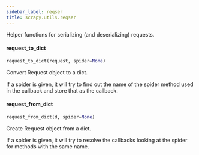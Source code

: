 ```yaml
---
sidebar_label: reqser
title: scrapy.utils.reqser
---
```


Helper functions for serializing (and deserializing) requests.

#### request\_to\_dict

```python
request_to_dict(request, spider=None)
```

Convert Request object to a dict.

If a spider is given, it will try to find out the name of the spider method
used in the callback and store that as the callback.

#### request\_from\_dict

```python
request_from_dict(d, spider=None)
```

Create Request object from a dict.

If a spider is given, it will try to resolve the callbacks looking at the
spider for methods with the same name.

